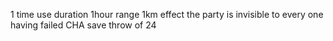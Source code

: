 1 time use
duration 1hour
range 1km
effect the party is invisible to every one having failed CHA save throw of 24